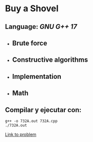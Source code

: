 # Buy a Shovel

## **Language:** *GNU G++ 17*

* ## Brute force
* ## Constructive algorithms
* ## Implementation
* ## Math

## **Compilar y ejecutar con**:

```
g++ -o 732A.out 732A.cpp
./732A.out
```

[Link to problem](https://codeforces.com/problemset/problem/732/A)

